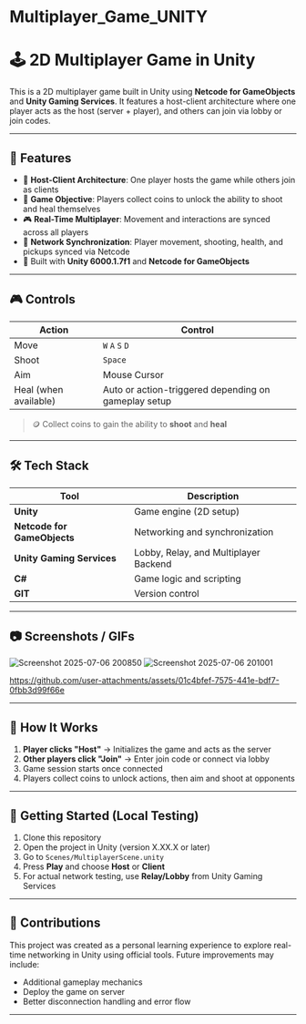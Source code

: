 # Multiplayer_Game_UNITY
# 🕹️ 2D Multiplayer Game in Unity

This is a 2D multiplayer game built in Unity using **Netcode for GameObjects** and **Unity Gaming Services**. It features a host-client architecture where one player acts as the host (server + player), and others can join via lobby or join codes.

---

## 🚀 Features

- 🔗 **Host-Client Architecture**: One player hosts the game while others join as clients
- 🧠 **Game Objective**: Players collect coins to unlock the ability to shoot and heal themselves
- 🎮 **Real-Time Multiplayer**: Movement and interactions are synced across all players
- 🔄 **Network Synchronization**: Player movement, shooting, health, and pickups synced via Netcode
- 🧩 Built with **Unity 6000.1.7f1** and **Netcode for GameObjects**

---

## 🎮 Controls

| Action            | Control      |
|-------------------|--------------|
| Move              | `W` `A` `S` `D` |
| Shoot             | `Space`      |
| Aim               | Mouse Cursor |
| Heal (when available) | Auto or action-triggered depending on gameplay setup |

> 🪙 Collect coins to gain the ability to **shoot** and **heal**

---

## 🛠️ Tech Stack

| Tool | Description |
|------|-------------|
| **Unity** | Game engine (2D setup) |
| **Netcode for GameObjects** | Networking and synchronization |
| **Unity Gaming Services** | Lobby, Relay, and Multiplayer Backend |
| **C#** | Game logic and scripting |
| **GIT** | Version control |

---

## 📷 Screenshots / GIFs
![Screenshot 2025-07-06 200850](https://github.com/user-attachments/assets/6792f4a6-0812-4844-ba89-bb26961223d8)
![Screenshot 2025-07-06 201001](https://github.com/user-attachments/assets/33539204-5382-4828-b8f0-be6fc9a9287b)

https://github.com/user-attachments/assets/01c4bfef-7575-441e-bdf7-0fbb3d99f66e


---

## 🧩 How It Works


1. **Player clicks "Host"** → Initializes the game and acts as the server
2. **Other players click "Join"** → Enter join code or connect via lobby
3. Game session starts once connected
4. Players collect coins to unlock actions, then aim and shoot at opponents

---


## 🧪 Getting Started (Local Testing)

1. Clone this repository
2. Open the project in Unity (version X.XX.X or later)
3. Go to `Scenes/MultiplayerScene.unity`
4. Press **Play** and choose **Host** or **Client**
5. For actual network testing, use **Relay/Lobby** from Unity Gaming Services

---

## 📝 Contributions

This project was created as a personal learning experience to explore real-time networking in Unity using official tools. Future improvements may include:

- Additional gameplay mechanics
- Deploy the game on server
- Better disconnection handling and error flow

---


